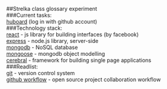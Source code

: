 ##Strelka class glossary experiment  
###Current tasks:  
[huboard](https://huboard.com/freele/glossary/)  (log in with github account)  
###Technology stack:  
[react](https://facebook.github.io/react/) - js library for building interfaces (by facebook)  
[express](http://expressjs.com/) - node.js library, server-side  
[mongodb](https://www.mongodb.org/) - NoSQL database  
[mongoose](http://mongoosejs.com/) - mongodb object modelling  
[cerebral](http://christianalfoni.com/cerebral/#/0) - framework for building single page applications  
###Readlist:  
[git](http://githowto.com/) - version control system  
[github workflow](https://github.com/sevntu-checkstyle/sevntu.checkstyle/wiki/Development-workflow-with-Git:-Fork,-Branching,-Commits,-and-Pull-Request) - open source project collaboration workflow  
